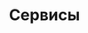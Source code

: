 ---
title: "Сервисы"
description: "Полный спектр услуг по строительству деревянных домов и бань"

showHero: false
showAdvantages: false
showProjects: false
showServices: true
showTechnology: false
showStages: false
showOurJobs: false
showReviews: false
showCategories: true
showContactForm: true
showWidget: true
showCallForm: true
---